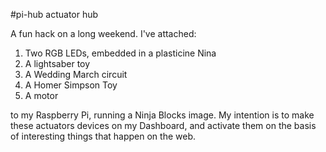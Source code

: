 #pi-hub actuator hub

A fun hack on a long weekend.  I've attached:

1. Two RGB LEDs, embedded in a plasticine Nina
2. A lightsaber toy
3. A Wedding March circuit
4. A Homer Simpson Toy
5. A motor

to my Raspberry Pi, running a Ninja Blocks image.  My intention is to make these actuators devices on my Dashboard, and activate them on the basis of interesting things that happen on the web.
